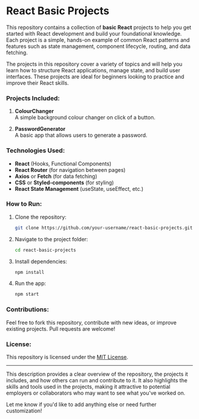 # **React Basic Projects**

This repository contains a collection of **basic React** projects to help you get started with React development and build your foundational knowledge. Each project is a simple, hands-on example of common React patterns and features such as state management, component lifecycle, routing, and data fetching.

The projects in this repository cover a variety of topics and will help you learn how to structure React applications, manage state, and build user interfaces. These projects are ideal for beginners looking to practice and improve their React skills.

### Projects Included:
1. **ColourChanger**  
   A simple background colour changer on click of a button.

2. **PasswordGenerator**  
   A basic app that allows users to generate a password.
   

### Technologies Used:
- **React** (Hooks, Functional Components)
- **React Router** (for navigation between pages)
- **Axios** or **Fetch** (for data fetching)
- **CSS** or **Styled-components** (for styling)
- **React State Management** (useState, useEffect, etc.)

### How to Run:
1. Clone the repository:
   ```bash
   git clone https://github.com/your-username/react-basic-projects.git
   ```

2. Navigate to the project folder:
   ```bash
   cd react-basic-projects
   ```

3. Install dependencies:
   ```bash
   npm install
   ```

4. Run the app:
   ```bash
   npm start
   ```

### Contributions:
Feel free to fork this repository, contribute with new ideas, or improve existing projects. Pull requests are welcome!

### License:
This repository is licensed under the [MIT License](LICENSE).

---

This description provides a clear overview of the repository, the projects it includes, and how others can run and contribute to it. It also highlights the skills and tools used in the projects, making it attractive to potential employers or collaborators who may want to see what you've worked on.

Let me know if you'd like to add anything else or need further customization!